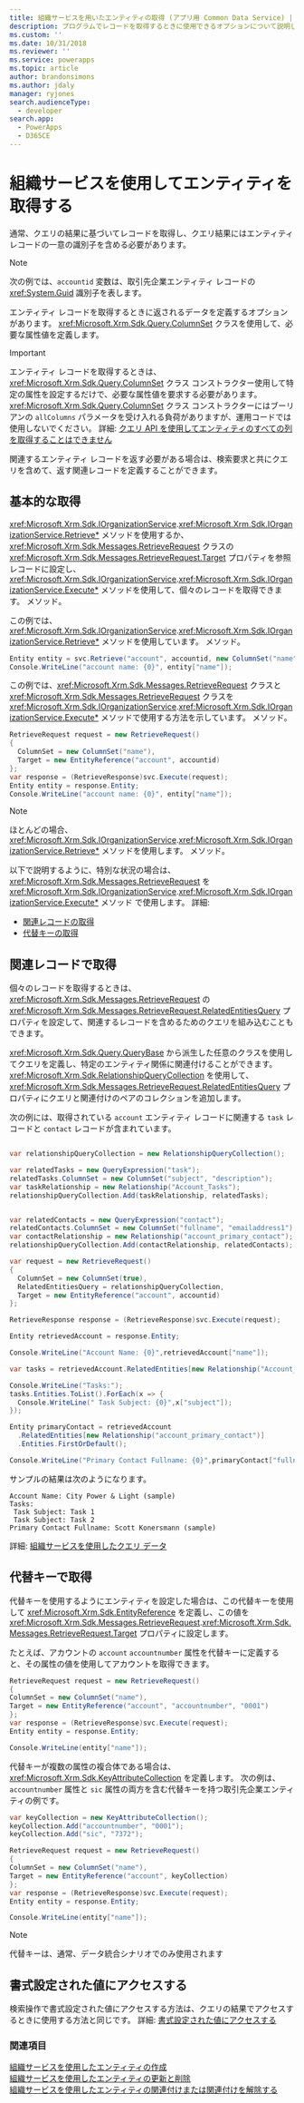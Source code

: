 ```yaml
---
title: 組織サービスを用いたエンティティの取得 (アプリ用 Common Data Service) | Microsoft Docs
description: プログラムでレコードを取得するときに使用できるオプションについて説明します。
ms.custom: ''
ms.date: 10/31/2018
ms.reviewer: ''
ms.service: powerapps
ms.topic: article
author: brandonsimons
ms.author: jdaly
manager: ryjones
search.audienceType:
  - developer
search.app:
  - PowerApps
  - D365CE
---
```

# <a name="retrieve-an-entity-using-the-organization-service"></a>組織サービスを使用してエンティティを取得する

通常、クエリの結果に基づいてレコードを取得し、クエリ結果にはエンティティ レコードの一意の識別子を含める必要があります。

> [!NOTE]
> 次の例では、`accountid` 変数は、取引先企業エンティティ レコードの <xref:System.Guid> 識別子を表します。

エンティティ レコードを取得するときに返されるデータを定義するオプションがあります。 <xref:Microsoft.Xrm.Sdk.Query.ColumnSet> クラスを使用して、必要な属性値を定義します。


> [!IMPORTANT]
> エンティティ レコードを取得するときは、 <xref:Microsoft.Xrm.Sdk.Query.ColumnSet> クラス コンストラクター使用して特定の属性を設定するだけで、必要な属性値を要求する必要があります。 <xref:Microsoft.Xrm.Sdk.Query.ColumnSet> クラス コンストラクターにはブーリアンの `allColumns` パラメータを受け入れる負荷がありますが、運用コードでは使用しないでください。 詳細: [クエリ API を使用してエンティティのすべての列を取得することはできません](/dynamics365/customer-engagement/guidance/data/retrieve-specific-columns-entity-via-query-apis)

関連するエンティティ レコードを返す必要がある場合は、検索要求と共にクエリを含めて、返す関連レコードを定義することができます。


## <a name="basic-retrieve"></a>基本的な取得

<xref:Microsoft.Xrm.Sdk.IOrganizationService>.<xref:Microsoft.Xrm.Sdk.IOrganizationService.Retrieve*> メソッドを使用するか、 <xref:Microsoft.Xrm.Sdk.Messages.RetrieveRequest> クラスの <xref:Microsoft.Xrm.Sdk.Messages.RetrieveRequest.Target> プロパティを参照レコードに設定し、<xref:Microsoft.Xrm.Sdk.IOrganizationService>.<xref:Microsoft.Xrm.Sdk.IOrganizationService.Execute*> メソッドを使用して、個々のレコードを取得できます。  メソッド。

この例では、<xref:Microsoft.Xrm.Sdk.IOrganizationService>.<xref:Microsoft.Xrm.Sdk.IOrganizationService.Retrieve*> メソッドを使用しています。  メソッド。

```csharp
Entity entity = svc.Retrieve("account", accountid, new ColumnSet("name"));
Console.WriteLine("account name: {0}", entity["name"]);
```

この例では、<xref:Microsoft.Xrm.Sdk.Messages.RetrieveRequest> クラスと <xref:Microsoft.Xrm.Sdk.Messages.RetrieveRequest> クラスを <xref:Microsoft.Xrm.Sdk.IOrganizationService>.<xref:Microsoft.Xrm.Sdk.IOrganizationService.Execute*> メソッドで使用する方法を示しています。  メソッド。

```csharp
RetrieveRequest request = new RetrieveRequest()
{
  ColumnSet = new ColumnSet("name"),
  Target = new EntityReference("account", accountid)
};
var response = (RetrieveResponse)svc.Execute(request);
Entity entity = response.Entity;
Console.WriteLine("account name: {0}", entity["name"]);
```

> [!NOTE]
> ほとんどの場合、<xref:Microsoft.Xrm.Sdk.IOrganizationService>.<xref:Microsoft.Xrm.Sdk.IOrganizationService.Retrieve*> メソッドを使用します。  メソッド。
>
> 以下で説明するように、特別な状況の場合は、<xref:Microsoft.Xrm.Sdk.Messages.RetrieveRequest> を <xref:Microsoft.Xrm.Sdk.IOrganizationService>.<xref:Microsoft.Xrm.Sdk.IOrganizationService.Execute*> メソッド で使用します。 
> 詳細: 
> - [関連レコードの取得](#retrieve-with-related-records)
> - [代替キーの取得](#retrieve-with-an-alternate-key)


## <a name="retrieve-with-related-records"></a>関連レコードで取得

個々のレコードを取得するときは、<xref:Microsoft.Xrm.Sdk.Messages.RetrieveRequest> の <xref:Microsoft.Xrm.Sdk.Messages.RetrieveRequest.RelatedEntitiesQuery> プロパティを設定して、関連するレコードを含めるためのクエリを組み込むこともできます。

<xref:Microsoft.Xrm.Sdk.Query.QueryBase> から派生した任意のクラスを使用してクエリを定義し、特定のエンティティ関係に関連付けることができます。 <xref:Microsoft.Xrm.Sdk.RelationshipQueryCollection> を使用して、<xref:Microsoft.Xrm.Sdk.Messages.RetrieveRequest.RelatedEntitiesQuery> プロパティにクエリと関連付けのペアのコレクションを追加します。

次の例には、取得されている `account` エンティティ レコードに関連する `task` レコードと `contact` レコードが含まれています。

```csharp

var relationshipQueryCollection = new RelationshipQueryCollection();

var relatedTasks = new QueryExpression("task");
relatedTasks.ColumnSet = new ColumnSet("subject", "description");
var taskRelationship = new Relationship("Account_Tasks");
relationshipQueryCollection.Add(taskRelationship, relatedTasks);


var relatedContacts = new QueryExpression("contact");
relatedContacts.ColumnSet = new ColumnSet("fullname", "emailaddress1");
var contactRelationship = new Relationship("account_primary_contact");
relationshipQueryCollection.Add(contactRelationship, relatedContacts);

var request = new RetrieveRequest()
{
  ColumnSet = new ColumnSet(true),
  RelatedEntitiesQuery = relationshipQueryCollection,
  Target = new EntityReference("account", accountid)
};

RetrieveResponse response = (RetrieveResponse)svc.Execute(request);

Entity retrievedAccount = response.Entity;

Console.WriteLine("Account Name: {0}",retrievedAccount["name"]);

var tasks = retrievedAccount.RelatedEntities[new Relationship("Account_Tasks")];

Console.WriteLine("Tasks:");
tasks.Entities.ToList().ForEach(x => {
  Console.WriteLine(" Task Subject: {0}",x["subject"]);
});

Entity primaryContact = retrievedAccount
  .RelatedEntities[new Relationship("account_primary_contact")]
  .Entities.FirstOrDefault();

Console.WriteLine("Primary Contact Fullname: {0}",primaryContact["fullname"]);
```
サンプルの結果は次のようになります。

```
Account Name: City Power & Light (sample)
Tasks:
 Task Subject: Task 1
 Task Subject: Task 2
Primary Contact Fullname: Scott Konersmann (sample)
```

詳細: [組織サービスを使用したクエリ データ](entity-operations-query-data.md)


## <a name="retrieve-with-an-alternate-key"></a>代替キーで取得

代替キーを使用するようにエンティティを設定した場合は、この代替キーを使用して <xref:Microsoft.Xrm.Sdk.EntityReference> を定義し、この値を <xref:Microsoft.Xrm.Sdk.Messages.RetrieveRequest>.<xref:Microsoft.Xrm.Sdk.Messages.RetrieveRequest.Target> プロパティに設定します。

たとえば、アカウントの `account` `accountnumber` 属性を代替キーに定義すると、その属性の値を使用してアカウントを取得できます。


```csharp
RetrieveRequest request = new RetrieveRequest()
{
ColumnSet = new ColumnSet("name"),
Target = new EntityReference("account", "accountnumber", "0001")
};
var response = (RetrieveResponse)svc.Execute(request);
Entity entity = response.Entity;

Console.WriteLine(entity["name"]);
```

代替キーが複数の属性の複合体である場合は、<xref:Microsoft.Xrm.Sdk.KeyAttributeCollection> を定義します。 次の例は、`accountnumber` 属性と `sic` 属性の両方を含む代替キーを持つ取引先企業エンティティの例です。

```csharp
var keyCollection = new KeyAttributeCollection();
keyCollection.Add("accountnumber", "0001");
keyCollection.Add("sic", "7372");

RetrieveRequest request = new RetrieveRequest()
{
ColumnSet = new ColumnSet("name"),
Target = new EntityReference("account", keyCollection)
};
var response = (RetrieveResponse)svc.Execute(request);
Entity entity = response.Entity;

Console.WriteLine(entity["name"]);
```
> [!NOTE]
> 代替キーは、通常、データ統合シナリオでのみ使用されます


## <a name="access-formatted-values"></a>書式設定された値にアクセスする

検索操作で書式設定された値にアクセスする方法は、クエリの結果でアクセスするときに使用する方法と同じです。 詳細: [書式設定された値にアクセスする](entity-operations-query-data.md#access-formatted-values)

<!-- TODO Move the information about accessing formatted values here, where the topic is shorter rather than the query topic which is longer -->

### <a name="see-also"></a>関連項目

[組織サービスを使用したエンティティの作成](entity-operations-create.md)<br />
[組織サービスを使用したエンティティの更新と削除](entity-operations-update-delete.md)<br />
[組織サービスを使用したエンティティの関連付けまたは関連付けを解除する](entity-operations-associate-disassociate.md)<br />
